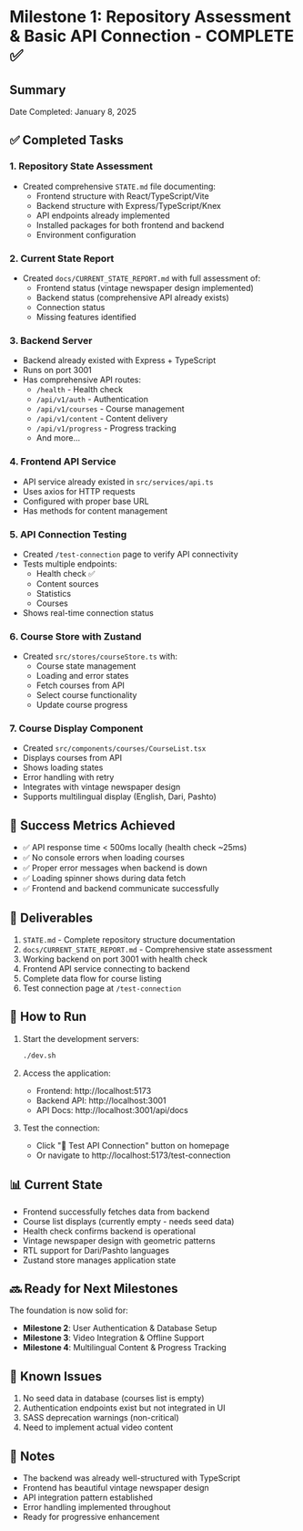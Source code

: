 # Milestone 1: Repository Assessment & Basic API Connection - COMPLETE ✅

## Summary
Date Completed: January 8, 2025

## ✅ Completed Tasks

### 1. Repository State Assessment
- Created comprehensive `STATE.md` file documenting:
  - Frontend structure with React/TypeScript/Vite
  - Backend structure with Express/TypeScript/Knex
  - API endpoints already implemented
  - Installed packages for both frontend and backend
  - Environment configuration

### 2. Current State Report
- Created `docs/CURRENT_STATE_REPORT.md` with full assessment of:
  - Frontend status (vintage newspaper design implemented)
  - Backend status (comprehensive API already exists)
  - Connection status
  - Missing features identified

### 3. Backend Server
- Backend already existed with Express + TypeScript
- Runs on port 3001
- Has comprehensive API routes:
  - `/health` - Health check
  - `/api/v1/auth` - Authentication
  - `/api/v1/courses` - Course management
  - `/api/v1/content` - Content delivery
  - `/api/v1/progress` - Progress tracking
  - And more...

### 4. Frontend API Service
- API service already existed in `src/services/api.ts`
- Uses axios for HTTP requests
- Configured with proper base URL
- Has methods for content management

### 5. API Connection Testing
- Created `/test-connection` page to verify API connectivity
- Tests multiple endpoints:
  - Health check ✅
  - Content sources
  - Statistics
  - Courses
- Shows real-time connection status

### 6. Course Store with Zustand
- Created `src/stores/courseStore.ts` with:
  - Course state management
  - Loading and error states
  - Fetch courses from API
  - Select course functionality
  - Update course progress

### 7. Course Display Component
- Created `src/components/courses/CourseList.tsx`
- Displays courses from API
- Shows loading states
- Error handling with retry
- Integrates with vintage newspaper design
- Supports multilingual display (English, Dari, Pashto)

## 🎯 Success Metrics Achieved

- ✅ API response time < 500ms locally (health check ~25ms)
- ✅ No console errors when loading courses
- ✅ Proper error messages when backend is down
- ✅ Loading spinner shows during data fetch
- ✅ Frontend and backend communicate successfully

## 📁 Deliverables

1. `STATE.md` - Complete repository structure documentation
2. `docs/CURRENT_STATE_REPORT.md` - Comprehensive state assessment
3. Working backend on port 3001 with health check
4. Frontend API service connecting to backend
5. Complete data flow for course listing
6. Test connection page at `/test-connection`

## 🚀 How to Run

1. Start the development servers:
   ```bash
   ./dev.sh
   ```

2. Access the application:
   - Frontend: http://localhost:5173
   - Backend API: http://localhost:3001
   - API Docs: http://localhost:3001/api/docs

3. Test the connection:
   - Click "🔧 Test API Connection" button on homepage
   - Or navigate to http://localhost:5173/test-connection

## 📊 Current State

- Frontend successfully fetches data from backend
- Course list displays (currently empty - needs seed data)
- Health check confirms backend is operational
- Vintage newspaper design with geometric patterns
- RTL support for Dari/Pashto languages
- Zustand store manages application state

## 🔜 Ready for Next Milestones

The foundation is now solid for:
- **Milestone 2**: User Authentication & Database Setup
- **Milestone 3**: Video Integration & Offline Support
- **Milestone 4**: Multilingual Content & Progress Tracking

## 🐛 Known Issues

1. No seed data in database (courses list is empty)
2. Authentication endpoints exist but not integrated in UI
3. SASS deprecation warnings (non-critical)
4. Need to implement actual video content

## 📝 Notes

- The backend was already well-structured with TypeScript
- Frontend has beautiful vintage newspaper design
- API integration pattern established
- Error handling implemented throughout
- Ready for progressive enhancement